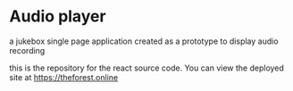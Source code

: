 # Audio player

a jukebox single page application created as a prototype to display audio recording

this is the repository for the react source code. You can view the deployed site at https://theforest.online
